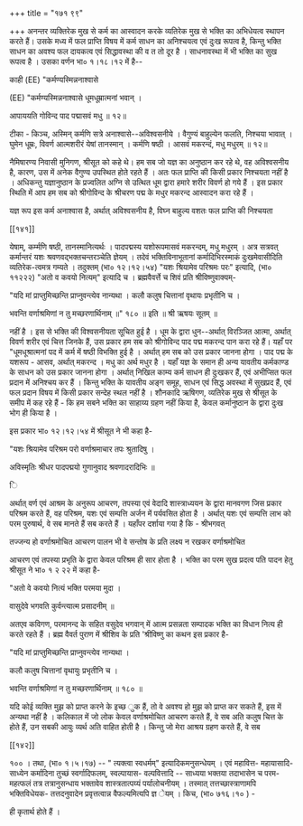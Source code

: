 +++
title = "१७१ ९९"

+++
अनन्तर व्यक्तिरेक मुख से कर्म का आस्वादन करके व्यतिरेक मुख से भक्ति का अभिधेयत्व स्थापन करते हैं। उसके मध्य में फल प्राप्ति विषय में कर्म साधन का अनिश्चयत्व एवं दुःख रूपत्व है, किन्तु भक्ति साधन का अवश्य फल दायकत्व एवं सिद्धावस्था की व त तो दूर है । साधनावस्था में भी भक्ति का सुख रूपत्व है । उसका वर्णन भा० १।१८।१२ में है-- 

काही (EE) "कर्मण्यस्मिन्ननाश्वासे 

(EE) "कर्मण्यस्मिन्ननाश्वासे धूमधूम्रात्मनां भवान् । 

आपाययति गोविन्द पाद पद्मासवं मधु ॥ १२॥ 

टीका - किञ्च, अस्मिन् कर्मणि सत्रे अनाश्वासे--अविश्वसनीये । वैगुण्यं बाहुल्येन फलति, निश्चया भावात् । घुमेन धूम्रः, विवर्ण आत्मशरीरं येषां तानस्मान् । कर्मणि षष्ठी । आसवं मकरन्दं, मधु मधुरम् ॥ १२॥ 

नैमिषारण्य निवासी मुनिगण, श्रीसूत को कहे थे। हम सब जो यज्ञ का अनुष्ठान कर रहे थे, वह अविश्वसनीय है, कारण, उस में अनेक वैगुण्य उपस्थित होते रहते हैं । अतः फल प्राप्ति की किसी प्रकार निश्चयता नहीं है । अधिकन्तु यज्ञानुष्ठान के प्रज्वलित अग्नि से उत्थित धूम द्वारा हमारे शरीर विवर्ण हो गये हैं । इस प्रकार स्थिति में आप हम सब को श्रीगोविन्द के श्रीचरण पद्म के मधुर मकरन्द आस्वादन करा रहे हैं । 

यज्ञ रूप इस कर्म अनाश्वास है, अर्थात् अविश्वसनीय है, विघ्न बाहुल्य वशतः फल प्राप्ति की निश्चयता 



[[१४१]]

येषाम्, कर्म्मणि षष्ठी, तानस्मानित्यर्थः । पादपद्मस्य यशोरूपमासवं मकरन्दम्, मधु मधुरम् । अत्र सत्रवत् कर्मान्तरं यशः श्रवणवद्भक्तचन्तरञ्चेति ज्ञेयम् । तदेवं भक्तिविनाभूतानां कर्मादिभिरस्माकं दुःखमेवासीदिति व्यतिरेक-त्वमत्र गम्यते । तदुक्तम् (भा० १२।१२।५४) "यशः श्रियामेव परिश्रमः परः" इत्यादि, (भा० ११२२२) "अतो व कवयो नित्यम्" इत्यादि च । ब्रह्मवैवर्त्ते च शिवं प्रति श्रीविष्णुवाक्यम्- 

"यदि मां प्राप्तुमिच्छन्ति प्राप्नुवन्त्येव नान्यथा । कलौ कलुष चित्तानां वृथायः प्रभृतीनि च । 

भवन्ति वर्णाश्रमिणां न तु मच्छरणार्थिनाम् ॥" १८० ॥ इति ॥ श्री ऋषयः सूतम् ॥ 

नहीं है । इस से भक्ति की विश्वसनीयता सूचित हुई है । धूम के द्वारा धुन--अर्थात् विरञ्जित आत्मा, अर्थात् विवर्ण शरीर एवं चित्त जिनके हैं, उस प्रकार हम सब को श्रीगोविन्द पाद पद्म मकरन्द पान करा रहे हैं। यहाँ पर "धूमधूश्रात्मनां पद में कर्म में षष्ठी विभक्ति हुई है । अर्थात् हम सब को उस प्रकार जानना होगा । पाद पद्म के यशरूप - आसव, अर्थात् मकरन्द । मधु का अर्थ मधुर है । यहाँ यज्ञ के समान ही अन्य यावतीय कर्मकाण्ड के साधन को उस प्रकार जानना होगा । अर्थात् निखिल काम्य कर्म साधन ही दुःखकर हैं, एवं अभीप्सित फल प्रदान में अनिश्चय कर हैं । किन्तु भक्ति के यावतीय अङ्ग समूह, साधन एवं सिद्ध अवस्था में सुखप्रद हैं, एवं फल प्रदान विषय में किसी प्रकार सन्देह स्थल नहीं है । शौनकादि ऋषिगण, व्यतिरेक मुख से श्रीसूत के समीप में कह रहे हैं - कि हम सबने भक्ति का साहाय्य ग्रहण नहीं किया है, केवल कर्मानुष्ठान के द्वारा दुःख भोग ही किया है । 

इस प्रकार भा० १२।१२।५४ में श्रीसूत ने भी कहा है- 

"यशः श्रियामेव परिश्रम परो वर्णाश्रमाचार तपः श्रुतादिषु । 

अविस्मृतिः श्रीधर पादपद्मयो गुणानुवाद श्रवणादरादिभिः ॥ 

ि 

अर्थात् वर्ण एवं आश्रम के अनुरूप आचरण, तपस्या एवं वेदादि शास्त्राध्ययन के द्वारा मानवगण जिस प्रकार परिश्रम करते हैं, वह परिश्रम, यशः एवं सम्पत्ति अर्जन में पर्यवसित होता है । अर्थात् यशः एवं सम्पत्ति लाभ को परम पुरुषार्थ, वे सब मानते हैं सब करते हैं । यहाँपर दर्शाया गया है कि - श्रीभगवत् 

तज्जन्य हो वर्णाश्रमोचित आचरण पालन भी वे सन्तोष के प्रति लक्ष्य न रखकर वर्णाश्रमोचित 

आचरण एवं तपस्या प्रभृति के द्वारा केवल परिश्रम ही सार होता है । भक्ति का परम सुख प्रदत्व पति पादन हेतु श्रीसूत ने भा० १ २ २२ में कहा है- 

"अतो वे कवयो नित्यं भक्ति परमया मुदा । 

वासुदेवे भगवति कुर्वन्त्यात्म प्रसादनीम् ॥ 

अतएव कविगण, परमानन्द के सहित वसुदेव भगवान् में आत्म प्रसन्नता सम्पादक भक्ति का विधान नित्य ही करते रहते हैं । ब्रह्म वैवर्त पुराण में श्रीशिव के प्रति 'श्रीविष्णु का कथन इस प्रकार है- 

"यदि मां प्राप्तुमिच्छन्ति प्राप्नुवन्त्येव नान्यथा । 

कलौ कलुष चित्तानां वृथायुः प्रभृतीनि च । 

भवन्ति वर्णाश्रमिणां न तु मच्छरणार्थिनाम् ॥ १८० ॥ 

यदि कोई व्यक्ति मुझ को प्राप्त करने के इच्छ ुक हैं, तो वे अवश्य हो मुझ को प्राप्त कर सकते हैं, इस में अन्यथा नहीं है । कलिकाल में जो लोक केवल वर्णाश्रमोचित आचरण करते हैं, वे सब अति कलुष चित्त के होते हैं, उन सबकी आयुः व्यर्थ अति वाहित होती है । किन्तु जो मेरा आश्रय ग्रहण करते हैं, वे सब 

[[१४२]] 

१०० । तथा, (भा० १।५।१७) -- " त्यक्त्वा स्वधर्मम्" इत्यादिकमनुसन्धेयम् । एवं महावित्त- महायासादि- साध्येन कर्मादिना तुच्छं स्वर्गादिफलम्, स्वल्पायास- वल्पवित्तादि -- साध्यया भक्तया तदाभासेन च परम- महत्फलं तत्र तत्रानुसन्धाय भक्तावेव शास्त्रतात्पय्यं पर्यालोचनीयम् । तस्मात् तत्तच्छास्त्राणामपि भक्तिविधेयक- तत्तदनुवादेन प्रवृत्तत्वान्न वैफल्यमित्यपि ज्ञ ेयम् । किच, (भा० ७१६।१० ) - 

ही कृतार्थ होते हैं । 
